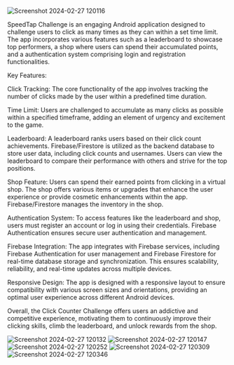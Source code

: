 ![Screenshot 2024-02-27 120116](https://github.com/spasko123/SpeedTap-Challenge/assets/115783465/fd366385-aa07-4239-91a4-8fbc02afbc72)

SpeedTap Challenge is an engaging Android application designed to challenge users to click as many times as they can within a set time limit. The app incorporates various features such as a leaderboard to showcase top performers, a shop where users can spend their accumulated points, and a authentication system comprising login and registration functionalities.

Key Features:

Click Tracking: The core functionality of the app involves tracking the number of clicks made by the user within a predefined time duration.

Time Limit: Users are challenged to accumulate as many clicks as possible within a specified timeframe, adding an element of urgency and excitement to the game.

Leaderboard: A leaderboard ranks users based on their click count achievements. Firebase/Firestore is utilized as the backend database to store user data, including click counts and usernames. Users can view the leaderboard to compare their performance with others and strive for the top positions.

Shop Feature: Users can spend their earned points from clicking in a virtual shop. The shop offers various items or upgrades that enhance the user experience or provide cosmetic enhancements within the app. Firebase/Firestore manages the inventory in the shop.

Authentication System: To access features like the leaderboard and shop, users must register an account or log in using their credentials. Firebase Authentication ensures secure user authentication and management.

Firebase Integration: The app integrates with Firebase services, including Firebase Authentication for user management and Firebase Firestore for real-time database storage and synchronization. This ensures scalability, reliability, and real-time updates across multiple devices.

Responsive Design: The app is designed with a responsive layout to ensure compatibility with various screen sizes and orientations, providing an optimal user experience across different Android devices.

Overall, the Click Counter Challenge offers users an addictive and competitive experience, motivating them to continuously improve their clicking skills, climb the leaderboard, and unlock rewards from the shop. 


![Screenshot 2024-02-27 120132](https://github.com/spasko123/SpeedTap-Challenge/assets/115783465/09ee973f-018c-4453-aacf-a2fd02e21fc6)
![Screenshot 2024-02-27 120147](https://github.com/spasko123/SpeedTap-Challenge/assets/115783465/d90f051c-bb8e-4915-8b69-3861bd2f7cc3)
![Screenshot 2024-02-27 120252](https://github.com/spasko123/SpeedTap-Challenge/assets/115783465/22b79a86-7869-40ee-9823-ab3389469ce9)
![Screenshot 2024-02-27 120309](https://github.com/spasko123/SpeedTap-Challenge/assets/115783465/692c0702-22a0-45a5-9bb9-b80a856b0c6b)
![Screenshot 2024-02-27 120346](https://github.com/spasko123/SpeedTap-Challenge/assets/115783465/f71e3399-5e9a-4910-b068-de7fa4b3363d)








